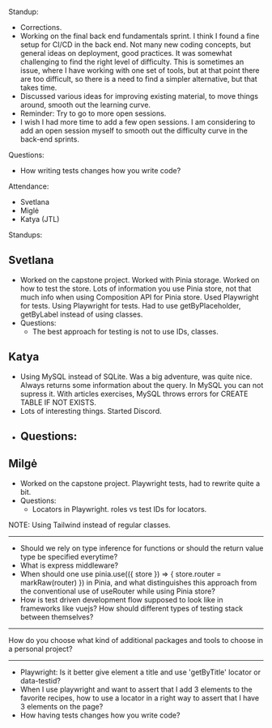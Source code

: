 Standup:

  - Corrections.
  - Working on the final back end fundamentals sprint. I think I found a fine setup for CI/CD in the back end. Not many new coding concepts, but general ideas on deployment, good practices. It was somewhat challenging to find the right level of difficulty. This is sometimes an issue, where I have working with one set of tools, but at that point there are too difficult, so there is a need to find a simpler alternative, but that takes time.
  - Discussed various ideas for improving existing material, to move things around, smooth out the learning curve.
  - Reminder: Try to go to more open sessions.
  - I wish I had more time to add a few open sessions. I am considering to add an open session myself to smooth out the difficulty curve in the back-end sprints.

Questions:
  - How writing tests changes how you write code?
  <!-- - Do you prefer beginner-friendly setups or more realistic professional project stacks? -->

Attendance:
  - Svetlana
  - Miglė
  - Katya (JTL)

Standups:

## Svetlana
- Worked on the capstone project. Worked with Pinia storage. Worked on how to test the store. Lots of information you use Pinia store, not that much info when using Composition API for Pinia store. Used Playwright for tests. Using Playwright for tests. Had to use getByPlaceholder, getByLabel instead of using classes.
- Questions:
  - The best approach for testing is not to use IDs, classes.

## Katya
- Using MySQL instead of SQLite. Was a big adventure, was quite nice. Always returns some information about the query. In MySQL you can not supress it. With articles exercises, MySQL throws errors for CREATE TABLE IF NOT EXISTS.
- Lots of interesting things. Started Discord.
- Questions:
  -

## Milgė

- Worked on the capstone project. Playwright tests, had to rewrite quite a bit.
- Questions:
  - Locators in Playwright. roles vs test IDs for locators.

NOTE: Using Tailwind instead of regular classes.

---

- Should we rely on type inference for functions or should the return value type be specified everytime?
- What is express middleware?
- When should one use pinia.use(({ store }) => { store.router = markRaw(router) }) in Pinia, and what distinguishes this approach from the conventional use of useRouter while using Pinia store?
- How is test driven development flow supposed to look like in frameworks like vuejs? How should different types of testing stack between themselves?

---

How do you choose what kind of additional packages and tools to choose in a personal project?

---

- Playwright: Is it better give element a title and use 'getByTitle' locator or data-testid?
- When I use playwright and want to assert that I add 3 elements to the favorite recipes, how to use a locator in a right way to assert that I have 3 elements on the page?
- How having tests changes how you write code?
